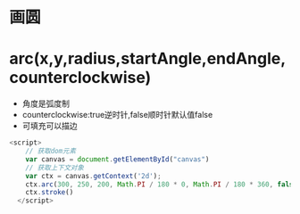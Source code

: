 # 画圆
# arc(x,y,radius,startAngle,endAngle,counterclockwise)
* 角度是弧度制
* counterclockwise:true逆时针,false顺时针默认值false
* 可填充可以描边

```javascript
<script>
    // 获取dom元素
    var canvas = document.getElementById("canvas")
    // 获取上下文对象
    var ctx = canvas.getContext('2d');
    ctx.arc(300, 250, 200, Math.PI / 180 * 0, Math.PI / 180 * 360, false);
    ctx.stroke()
  </script>
```
<!-- ![image](images/UZr_6FclvpghpNmakkU7jxryGFT_Sp9lIxotdomY3TA.png) -->

